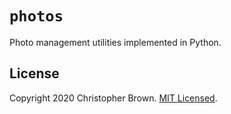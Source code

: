 # `photos`

Photo management utilities implemented in Python.


## License

Copyright 2020 Christopher Brown.
[MIT Licensed](https://chbrown.github.io/licenses/MIT/#2020).
